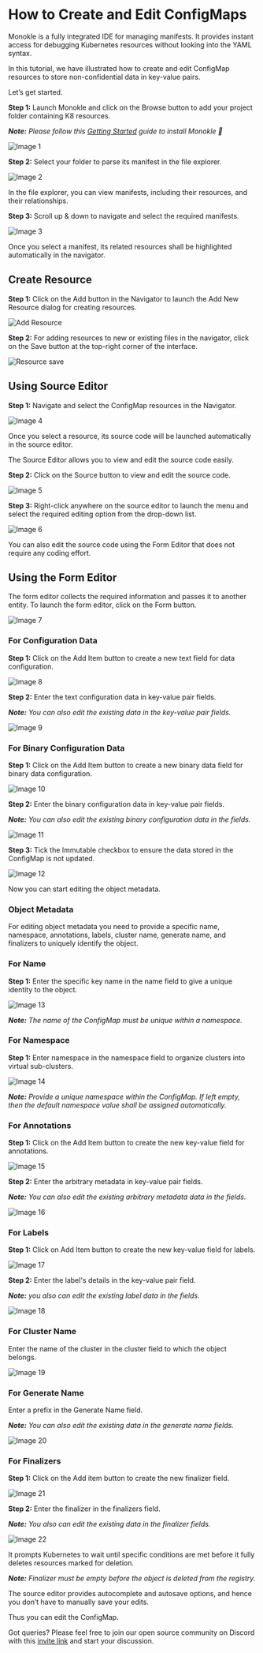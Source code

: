 # How to Create and Edit ConfigMaps 

Monokle is a fully integrated IDE for managing manifests. It provides instant access for debugging Kubernetes resources without looking into the YAML syntax. 

In this tutorial, we have illustrated how to create and edit ConfigMap resources to store non-confidential data in key-value pairs.       

Let’s get started. 

**Step 1:** Launch Monokle and click on the Browse button to add your project folder containing K8 resources. 

<em>**Note:** Please follow this [Getting Started](../getting-started.md) guide to install Monokle 🚀</em>

![Image 1](img/image-1.png)

**Step 2:** Select your folder to parse its manifest in the file explorer. 

![Image 2](img/image-2.png)

In the file explorer, you can view manifests, including their resources, and their relationships.

**Step 3:** Scroll up & down to navigate and select the required manifests. 

![Image 3](img/image-3.gif)

Once you select a manifest, its related resources shall be highlighted automatically in the navigator. 
## Create Resource

**Step 1:** Click on the Add button in the Navigator to launch the Add New Resource dialog for creating resources. 

![Add Resource](img/add-resource.png)

**Step 2:** For adding resources to new or existing files in the navigator, click on the Save button at the top-right corner of the interface.

![Resource save](img/add-resource-save.png)
## Using Source Editor 

**Step 1:** Navigate and select the ConfigMap resources in the Navigator.  

![Image 4](img/image-4.png)

Once you select a resource, its source code will be launched automatically in the source editor. 

The Source Editor allows you to view and edit the source code easily. 

**Step 2:** Click on the Source button to view and edit the source code. 

![Image 5](img/image-5.png)

**Step 3:** Right-click anywhere on the source editor to launch the menu and select the required editing option from the drop-down list. 

![Image 6](img/image-6.png)

You can also edit the source code using the Form Editor that does not require any coding effort. 
## Using the Form Editor

The form editor collects the required information and passes it to another entity. To launch the form editor, click on the Form button. 

![Image 7](img/image-7.png)
### For Configuration Data

**Step 1:** Click on the Add Item button to create a new text field for data configuration.

![Image 8](img/image-8.png)

**Step 2:** Enter the text configuration data in key-value pair fields.

<em>**Note:** You can also edit the existing data in the key-value pair fields.</em>

![Image 9](img/image-9.png)
### For Binary Configuration Data 

**Step 1:** Click on the Add Item button to create a new binary data field for binary data configuration.

![Image 10](img/image-10.png)

**Step 2:** Enter the binary configuration data in key-value pair fields.

<em>**Note:** You can also edit the existing binary configuration data in the fields.</em> 

![Image 11](img/image-11.png)

**Step 3:** Tick the Immutable checkbox to ensure the data stored in the ConfigMap is not updated. 

![Image 12](img/image-12.png)

Now you can start editing the object metadata. 
### Object Metadata

For editing object metadata you need to provide a specific name, namespace, annotations, labels, cluster name, generate name, and finalizers to uniquely identify the object.  
### For Name

**Step 1:** Enter the specific key name in the name field to give a unique identity to the object.

![Image 13](img/image-13.png)

<em>**Note:** The name of the ConfigMap must be unique within a namespace.</em>
### For Namespace

**Step 1:** Enter namespace in the namespace field to organize clusters into virtual sub-clusters. 

![Image 14](img/image-14.png)

<em>**Note:** Provide a unique namespace within the ConfigMap. If left empty, then the default namespace value shall be assigned automatically.</em> 
### For Annotations

**Step 1:** Click on the Add Item button to create the new key-value field for annotations. 

![Image 15](img/image-15.png)

**Step 2:** Enter the arbitrary metadata in key-value pair fields.

<em>**Note:** You can also edit the existing arbitrary metadata data in the fields.</em> 

![Image 16](img/image-16.png)
### For Labels

**Step 1:** Click on Add Item button to create the new key-value field for labels.

![Image 17](img/image-17.png)

**Step 2:** Enter the label's details in the key-value pair field.

<em>**Note:**  you also can edit the existing label data in the fields.</em> 

![Image 18](img/image-18.png)
### For Cluster Name

Enter the name of the cluster in the cluster field to which the object belongs.

![Image 19](img/image-19.png)
### For Generate Name

Enter a prefix in the Generate Name field.

<em>**Note:** You can also edit the existing data in the generate name fields.</em> 

![Image 20](img/image-20.png)
### For Finalizers

**Step 1:** Click on the Add item button to create the new finalizer field.

![Image 21](img/image-21.png)

**Step 2:** Enter the finalizer in the finalizers field. 

<em>**Note:** You also can edit the existing data in the finalizer fields.</em> 

![Image 22](img/image-22.png)

It prompts Kubernetes to wait until specific conditions are met before it fully deletes resources marked for deletion.

<em>**Note:** Finalizer must be empty before the object is deleted from the registry.</em> 

The source editor provides autocomplete and autosave options, and hence you don’t have to manually save your edits. 
                 
Thus you can edit the ConfigMap. 

Got queries? Please feel free to join our open source community on Discord with this [invite link](https://discord.gg/6zupCZFQbe) and start your discussion. 
